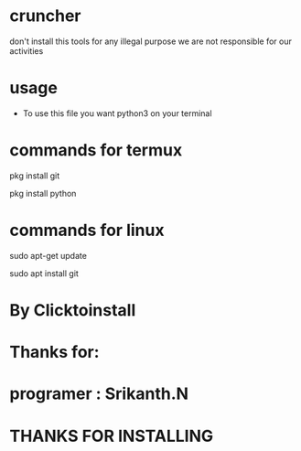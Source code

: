 # cruncher
don't install this tools for any illegal purpose we are not responsible for our activities
# usage
* To use this file you want python3 on your terminal
# commands for termux
pkg install git

pkg install python
# commands for linux
sudo apt-get update

sudo apt install git

# By Clicktoinstall
# Thanks for:
# programer : Srikanth.N
# THANKS FOR INSTALLING
